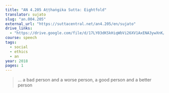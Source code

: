 ```yaml
---
title: "AN 4.205 Aṭṭhaṅgika Sutta: Eightfold"
translator: sujato
slug: "an.004.205"
external_url: "https://suttacentral.net/an4.205/en/sujato"
drive_links:
  - "https://drive.google.com/file/d/17LY03dKSkHiqWbVi26XV1AxENA3ywXnK/view?usp=drivesdk"
course: speech
tags:
  - social
  - ethics
  - an
year: 2018
pages: 1
---
```


> … a bad person and a worse person, a good person and a better person
